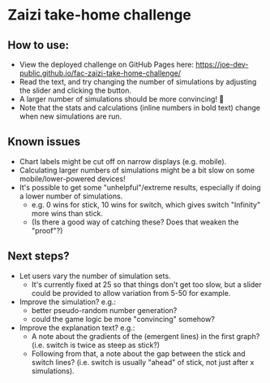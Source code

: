 # Zaizi take-home challenge

## How to use:

- View the deployed challenge on GitHub Pages here: https://joe-dev-public.github.io/fac-zaizi-take-home-challenge/
- Read the text, and try changing the number of simulations by adjusting the slider and clicking the button.
- A larger number of simulations should be more convincing! 🙂
- Note that the stats and calculations (inline numbers in bold text) change when new simulations are run.

## Known issues

- Chart labels might be cut off on narrow displays (e.g. mobile).
- Calculating larger numbers of simulations might be a bit slow on some mobile/lower-powered devices!
- It's possible to get some "unhelpful"/extreme results, especially if doing a lower number of simulations.
  - e.g. 0 wins for stick, 10 wins for switch, which gives switch "Infinity" more wins than stick.
  - (Is there a good way of catching these? Does that weaken the "proof"?)

## Next steps?

- Let users vary the number of simulation sets.
  - It's currently fixed at 25 so that things don't get too slow, but a slider could be provided to allow variation from 5-50 for example.
- Improve the simulation? e.g.:
  - better pseudo-random number generation?
  - could the game logic be more "convincing" somehow?
- Improve the explanation text? e.g.:
  - A note about the gradients of the (emergent lines) in the first graph? (i.e. switch is twice as steep as stick?)
  - Following from that, a note about the gap between the stick and switch lines? (i.e. switch is usually "ahead" of stick, not just after x simulations).
